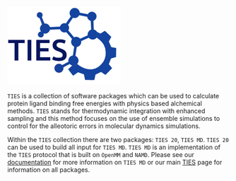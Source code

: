 <img src="https://github.com/UCL-CCS/TIES_MD/blob/main/TIES_MD/doc/source/_static/images/TIES_logov2.png" width="256">

`TIES` is a collection of software packages which can be used to calculate protein ligand binding free energies with physics based alchemical methods. `TIES` stands for thermodynamic integration with enhanced sampling and this method focuses on the use of ensemble simulations to control for the alleotoric errors in molecular dynamics simulations.

Within the `TIES` collection there are two packages: `TIES 20`, `TIES MD`. `TIES 20` can be used to build all input for `TIES MD`. `TIES MD` is an implementation of the `TIES` protocol that is built on `OpenMM` and `NAMD`. Please see our [documentation](https://UCL-CCS.github.io/TIES_MD/) for more information on `TIES MD` or our main [TIES](http://www.ties-service.org/) page for information on all packages.

